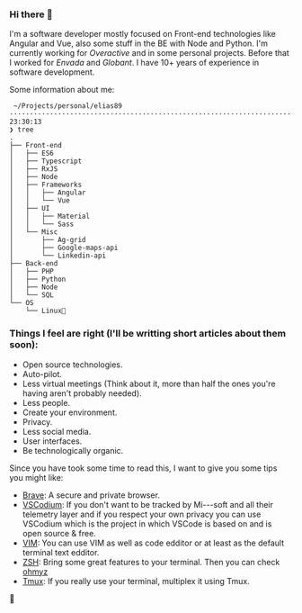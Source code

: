### Hi there 👋

I'm a software developer mostly focused on Front-end technologies like Angular and Vue, also some stuff in the BE with Node and Python. I'm currently working for _Overactive_ and in some personal projects. Before that I worked for _Envada_ and _Globant_. I have 10+ years of experience in software development. 

Some information about me:
```
 ~/Projects/personal/elias89 ············································································ 23:30:13
❯ tree
.
├── Front-end
│   ├── ES6
│   ├── Typescript
│   ├── RxJS
│   ├── Node
│   ├── Frameworks
│   │   ├── Angular
│   │   └── Vue
│   ├── UI
│   │   ├── Material
│   │   └── Sass
│   └── Misc
│       ├── Ag-grid
│       ├── Google-maps-api
│       └── Linkedin-api
├── Back-end
│   ├── PHP
│   ├── Python
│   ├── Node
│   └── SQL
└── OS
    └── Linux💛
```

### Things I feel are right (I'll be writting short articles about them soon):

- Open source technologies.
- Auto-pilot.
- Less virtual meetings (Think about it, more than half the ones you're having aren't probably needed). 
- Less people.
- Create your environment.
- Privacy.
- Less social media.
- User interfaces.
- Be technologically organic.

Since you have took some time to read this, I want to give you some tips you might like:

- [Brave](https://brave.com/): A secure and private browser.
- [VSCodium](https://vscodium.com/): If you don't want to be tracked by Mi---soft and all their telemetry layer and if you respect your own privacy you can use VSCodium which is the project in which VSCode is based on and is open source & free.
- [VIM](https://www.vim.org/): You can use VIM as well as code edditor or at least as the default terminal text edditor.
- [ZSH](https://www.zsh.org/): Bring some great features to your terminal. Then you can check [ohmyz](https://ohmyz.sh/)
- [Tmux](https://github.com/tmux/tmux/wiki): If you really use your terminal, multiplex it using Tmux.

🥃
